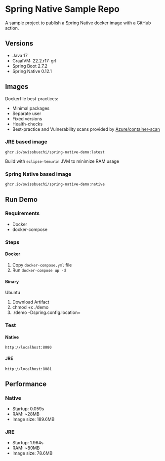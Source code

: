 # Spring Native Sample Repo

A sample project to publish a Spring Native docker image with a GitHub action.

## Versions

- Java 17
- GraalVM: 22.2.r17-grl
- Spring Boot 2.7.2
- Spring Native 0.12.1


## Images

Dockerfile best-practices:

- Minimal packages
- Separate user
- Fixed versions
- Health-checks
- Best-practice and Vulnerability scans provided by [Azure/container-scan](https://github.com/azure/container-scan/)

### JRE based image

`ghcr.io/swissbuechi/spring-native-demo:latest`

Build with `eclipse-temurin` JVM to minimize RAM usage

### Spring Native based image

`ghcr.io/swissbuechi/spring-native-demo:native`

## Run Demo

### Requirements

- Docker
- docker-compose

### Steps

#### Docker

1. Copy `docker-compose.yml` file
2. Run `docker-compose up -d`

#### Binary

Ubuntu

1. Download Artifact
2. chmod +x ./demo
3. ./demo -Dspring.config.location=<path to application.properties>

### Test

#### Native

`http://localhost:8080`

#### JRE

`http://localhost:8081`

## Performance

### Native
- Startup: 0.059s
- RAM: ~28MB
- Image size: 189.6MB

### JRE
- Startup: 1.964s
- RAM: ~80MB
- Image size: 78.6MB